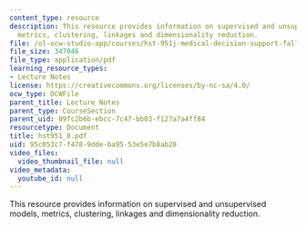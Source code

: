 ```yaml
---
content_type: resource
description: This resource provides information on supervised and unsupervised models,
  metrics, clustering, linkages and dimensionality reduction.
file: /ol-ocw-studio-app/courses/hst-951j-medical-decision-support-fall-2005/95c053c7f4789ddeba9553e5e7b8ab28_hst951_8.pdf
file_size: 347046
file_type: application/pdf
learning_resource_types:
- Lecture Notes
license: https://creativecommons.org/licenses/by-nc-sa/4.0/
ocw_type: OCWFile
parent_title: Lecture Notes
parent_type: CourseSection
parent_uid: 09fc2b6b-ebcc-7c47-bb03-f127a7a4ff84
resourcetype: Document
title: hst951_8.pdf
uid: 95c053c7-f478-9dde-ba95-53e5e7b8ab28
video_files:
  video_thumbnail_file: null
video_metadata:
  youtube_id: null
---
```

This resource provides information on supervised and unsupervised models, metrics, clustering, linkages and dimensionality reduction.